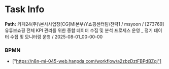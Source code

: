 # Task Info

**Path:** 카페24(주)\본사사업장\[CG]MI본부\Y쇼핑센터팀\전략1 / msyoon / [273769] 유튜브쇼핑 전체 KPI 관리를 위한 종합 데이터 수집 및 분석 프로세스 운영 _ 정기 데이터 수집 및 모니터링 운영 / 2025-08-01_00-00-00

### BPMN
- ["https://n8n-mi-045-web.hanpda.com/workflow/a2zbzDztFBPdBZqj"]

